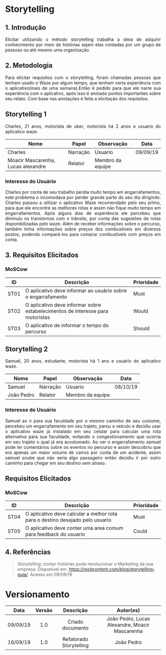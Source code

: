 # Storytelling

## 1. Introdução

<p align="justify">
Elicitar utilizando o método storytelling trabalha a ideia de adquirir conhecimento por meio de histórias sejam elas contadas por um grupo de pessoas ou até mesmo uma organização.

</p>

## 2. Metodologia 
<p align="justify">
Para elicitar requisitos com o storytelling, foram chamadas pessoas que tenham usado o Waze por algum tempo, que tenham certa experiência com o aplicativo(mais de uma semana).Então é pedido para que ele narre sua experiência com o aplicativo, após isso é anotado pontos importantes sobre seu relato. Com base nas anotações é feita a elicitação dos requisitos.
</p>

## Storytelling 1 
<p align="justify">
Charles, 21 anos, motorista de uber, motorista há 2 anos e usuario do aplicatico waze.
</p>

Nome  | Papel | Observação| Data
--------- | ------|-----|----
Charles | Narração | Usuario | 09/09/19
Moacir Mascarenha, Lucas alexandre| Relator | Membro da equipe 

### Interesse do Usuário

<p align="justify">
Charles por conta de seu trabalho perdia muito tempo em engarrafamentos, este problema o incomodava por perder grande parte do seu dia dirigindo. Charles passou a utilizar o aplicativo Waze recomendado pelo seu primo, para que ele encontre as melhores rotas e assim não fique muito tempo em engarrafamentos. Após alguns dias de experiência ele percebeu que diminuiu os transtornos com o trânsito, por conta das sugestões de rotas disponibilizadas pelo waze. Além de receber informações sobre o percurso, também tinha informações sobre preços dos combustíveis em diversos postos, podendo compará-los para comprar combustíveis com preços em conta. 
</p>

## 3. Requisitos Elicitados

### MoSCow

ID  | Descrição | Prioridade
--------- | ------|-----
ST01 | O aplicativo deve informar ao usuário sobre o engarrafamento | Must
ST02 | O aplicativo deve informar sobre estabelecimentos de interesse para motoristas | Would 
ST03 | O aplicativo de informar o tempo do percurso | Should

##  Storytelling 2
<p align="justify">
Samuel, 20 anos, estudante, motorista há 1 ano e usuário do aplicatico waze.
</p>


Nome  | Papel | Observação| Data
--------- | ------|-----|----
Samuel | Narração | Usuario | 08/10/19
João Pedro | Relator | Membro da equipe 

### Interesse do Usuário

<p align="justify">
Samuel ao ir para sua faculdade por o mesmo caminho de seu costume, percebeu um engarrafamento em seu trajeto, parou o veículo e decidiu usar o aplicativo waze já instalado em seu celular para calcular uma rota alternativa para sua faculdade, evitando o congestionamento que ocorria em seu trajeto o qual já era acostumado. Ao ver o engarrafamento samuel pode ler comentários sobre os eventos no percurso e assim descobriu que era apenas um maior volume de carros por conta de um acidente, assim samuel soube que não seria algo passageiro então decidiu ir por outro caminho para chegar em seu destino sem atraso.
</p>

## Requisitos Elicitados

### MoSCow

ID  | Descrição | Prioridade
--------- | ------|-----
ST04 | O aplicativo deve calcular a melhor rota para o destino desejado pelo usuario | Must 
ST05 | O aplicativo deve conter uma area comum para feedback do usuario | Could

## 4. Referências
>Storytelling: contar histórias pode revolucionar o Marketing da sua empresa. Disponível em: https://rockcontent.com/blog/storytelling-guia/. Acesso em 09/09/19


# Versionamento

| Data | Versão | Descrição | Autor(es) |
|:--:|:--:|:--:|:--:|
|09/09/19|1.0| Criado documento |João Pedro, Lucas Alexandre, Moacir Mascarenha |
|16/09/19|1.0| Refatorado Storytelling |João Pedro|
